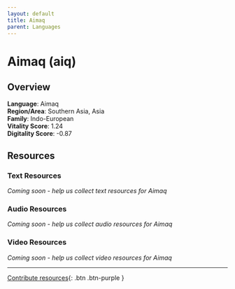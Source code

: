 ```yaml
---
layout: default
title: Aimaq
parent: Languages
---
```


# Aimaq (aiq)

## Overview

**Language**: Aimaq  
**Region/Area**: Southern Asia, Asia  
**Family**: Indo-European  
**Vitality Score**: 1.24  
**Digitality Score**: -0.87  

## Resources

### Text Resources
*Coming soon - help us collect text resources for Aimaq*

### Audio Resources
*Coming soon - help us collect audio resources for Aimaq*

### Video Resources
*Coming soon - help us collect video resources for Aimaq*

---

[Contribute resources](https://fairtrain.github.io/){: .btn .btn-purple }
